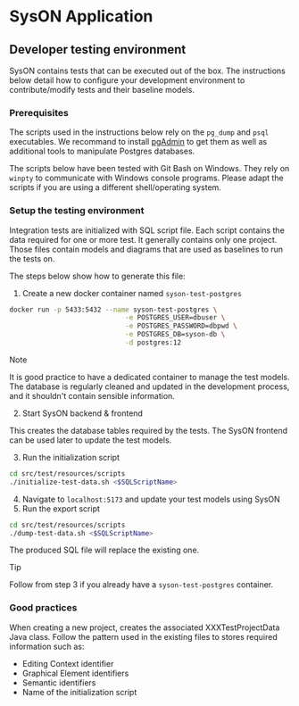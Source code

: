 # SysON Application

## Developer testing environment

SysON contains tests that can be executed out of the box. The instructions below detail how to configure your development environment to contribute/modify tests and their baseline models.

### Prerequisites

The scripts used in the instructions below rely on the `pg_dump` and `psql` executables. We recommand to install [pgAdmin](https://www.pgadmin.org/download/) to get them as well as additional tools to manipulate Postgres databases.

The scripts below have been tested with Git Bash on Windows. They rely on `winpty` to communicate with Windows console programs. Please adapt the scripts if you are using a different shell/operating system.

### Setup the testing environment

Integration tests are initialized with SQL script file. Each script contains the data required for one or more test.
It generally contains only one project.
Those files contain models and diagrams that are used as baselines to run the tests on.

The steps below show how to generate this file:

1. Create a new docker container named `syson-test-postgres`

```bash
docker run -p 5433:5432 --name syson-test-postgres \
                             -e POSTGRES_USER=dbuser \
                             -e POSTGRES_PASSWORD=dbpwd \
                             -e POSTGRES_DB=syson-db \
                             -d postgres:12
```

> [!NOTE]
> It is good practice to have a dedicated container to manage the test models. The database is regularly cleaned and updated in the development process, and it shouldn't contain sensible information.

2. Start SysON backend & frontend

This creates the database tables required by the tests. The SysON frontend can be used later to update the test models.

3. Run the initialization script

```bash
cd src/test/resources/scripts
./initialize-test-data.sh <$SQLScriptName>
```

4. Navigate to `localhost:5173` and update your test models using SysON
5. Run the export script

```bash
cd src/test/resources/scripts
./dump-test-data.sh <$SQLScriptName>
```

The produced SQL file will replace the existing one.

> [!TIP]
> Follow from step 3 if you already have a `syson-test-postgres` container.

### Good practices

When creating a new project, creates the associated XXXTestProjectData Java class.
Follow the pattern used in the existing files to stores required information such as:

* Editing Context identifier
* Graphical Element identifiers
* Semantic identifiers
* Name of the initialization script

